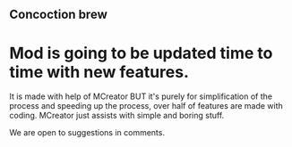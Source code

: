 ## Concoction brew

# Mod is going to be updated time to time with new features.

It is made with help of MCreator BUT it's purely for simplification of the process and speeding up the process, over half of features are made with coding. MCreator just assists with simple and boring stuff.

We are open to suggestions in comments.
